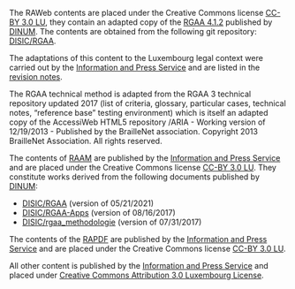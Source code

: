 The RAWeb contents are placed under the Creative Commons license [CC-BY 3.0 LU](https://creativecommons.org/licenses/by/3.0/lu/), they contain an adapted copy of the [RGAA 4.1.2](https://accessibilite.numerique.gouv.fr/) published by [DINUM](https://www.numerique.gouv.fr/dinum/). The contents are obtained from the following git repository:
[DISIC/RGAA](https://github.com/DISIC/RGAA).

The adaptations of this content to the Luxembourg legal context were carried out by the [Information and Press Service](https://sip.gouvernement.lu) and are listed in the [revision notes](./raweb1/notes-revision.html).

The RGAA technical method is adapted from the RGAA 3 technical repository updated 2017 (list of criteria, glossary, particular cases, technical notes, “reference base” testing environment) which is itself an adapted copy of the AccessiWeb HTML5 repository /ARIA - Working version of 12/19/2013 - Published by the BrailleNet association. Copyright 2013 BrailleNet Association. All rights reserved.

The contents of [RAAM](./raam1/index.html) are published by the [Information and Press Service](https://sip.gouvernement.lu) and are placed under the Creative Commons license [CC-BY 3.0 LU](https://creativecommons.org/licenses/by/3.0/lu/). They constitute works derived from the following documents published by [DINUM](https://www.numerique.gouv.fr/dinum/):

- [DISIC/RGAA](https://github.com/DISIC/RGAA) (version of 05/21/2021)
- [DISIC/RGAA-Apps](https://github.com/DISIC/rgaa-apps) (version of 08/16/2017)
- [DISIC/rgaa_methodologie](https://github.com/DISIC/rgaa_methodologie) (version of 07/31/2017)

The contents of the [RAPDF](./rapdf1/index.html) are published by the [Information and Press Service](https://sip.gouvernement.lu) and are placed under the Creative Commons license [CC-BY 3.0 LU](https://creativecommons.org/licenses/by/3.0/lu/).

All other content is published by the [Information and Press Service](https://sip.gouvernement.lu) and placed under <a rel="license" href="http://creativecommons.org/licenses/by/ 3.0/lu/">Creative Commons Attribution 3.0 Luxembourg License</a>.
